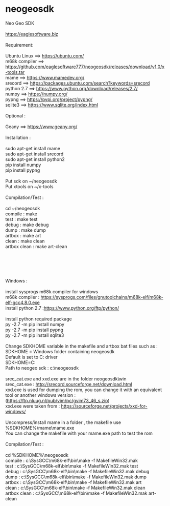# neogeosdk
Neo Geo SDK
<br/>
<br/>
https://eaglesoftware.biz
<br/>
<br/>
Requirement:
<br/>
 <br/>
Ubuntu Linux   ==> https://ubuntu.com/
<br/>
m68k compiler  ==> https://github.com/eaglesoftware777/neogeosdk/releases/download/v1.0/x-tools.tar
<br/>
mame           ==> https://www.mamedev.org/
<br/>
srecord        ==> https://packages.ubuntu.com/search?keywords=srecord
<br/>
python 2.7     ==> https://www.python.org/download/releases/2.7/
<br/>
numpy          ==> https://numpy.org/
<br/>
pypng          ==> https://pypi.org/project/pypng/
<br/>
sqlite3        ==> https://www.sqlite.org/index.html
<br/>
<br/>
Optional :
<br/>
<br/>
Geany          ==> https://www.geany.org/
<br/>
<br/>
Installation :
<br/><br/>
sudo apt-get install mame<br/>
sudo apt-get install srecord<br/>
sudo apt-get install python2<br/>
pip install numpy<br/>
pip install pypng<br/><br/>
Put sdk    on ~/neogeosdk<br/>
Put xtools on ~/x-tools<br/>
<br/>
Compilation/Test : <br/><br/>
cd ~/neogeosdk<br/>
compile      : make<br/>
test         : make test<br/>
debug        : make debug<br/>
dump         : make dump<br/>
artbox       : make art<br/>
clean        : make clean<br/>
artbox clean : make art-clean<br/>
<br/>
<br/>
<br/>
#
Windows : 
<br/>
<br/>
install sysprogs m68k compiler for windows
<br/>
m68k compiler : https://sysprogs.com/files/gnutoolchains/m68k-elf/m68k-elf-gcc4.8.0.exe
<br/>
install python 2.7  :https://www.python.org/ftp/python/
<br/>
<br/>
install python required package
<br/>
py -2.7 -m pip install numpy
<br/>
py -2.7 -m pip install pypng
<br/>
py -2.7 -m pip install sqlite3
<br/>
<br/>
Change SDKHOME variable in the makefile and artbox bat files such as :
<br/>
SDKHOME = Windows folder containing  neogeosdk 
<br/>
Default is set to C: driver
<br/>
SDKHOME=C: 
<br/>
Path to neogeo sdk : c:\neogeosdk
<br/>
<br/>
srec_cat.exe and xxd.exe are in the folder neogeosdk\win 
<br/>
srec_cat.exe  : http://srecord.sourceforge.net/download.html
<br/>
xxd.exe is used for  dumping the rom, you can change it with an equivalent tool or another windows version :  (https://ftp.nluug.nl/pub/vim/pc/gvim73_46_s.zip)
<br/>
xxd.exe were taken from :  https://sourceforge.net/projects/xxd-for-windows/ 
<br/>
<br/>
Uncompress/install mame in a folder , the makefile use %SDKHOME%\mame\mame.exe
<br/>
You can change the makefile with your mame.exe path to test the rom
<br/>
<br/>
Compilation/Test : <br/><br/>
cd %SDKHOME%\neogeosdk<br/>
compile : c:\SysGCC\m68k-elf\bin\make -f MakefileWin32.mak
<br/>
test : c:\SysGCC\m68k-elf\bin\make -f MakefileWin32.mak test
<br/>
debug : c:\SysGCC\m68k-elf\bin\make -f MakefileWin32.mak debug
<br/>
dump : c:\SysGCC\m68k-elf\bin\make -f MakefileWin32.mak dump
<br/>
artbox : c:\SysGCC\m68k-elf\bin\make -f MakefileWin32.mak art
<br/>
clean : c:\SysGCC\m68k-elf\bin\make -f MakefileWin32.mak clean
<br/>
artbox clean : c:\SysGCC\m68k-elf\bin\make -f MakefileWin32.mak art-clean





